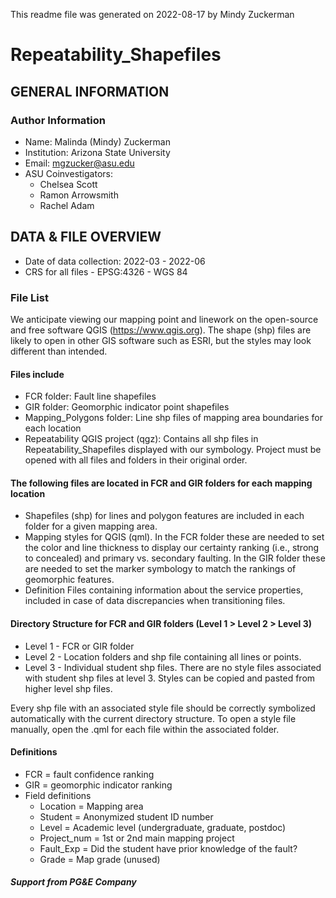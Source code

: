 This readme file was generated on 2022-08-17 by Mindy Zuckerman

# Repeatability_Shapefiles

## GENERAL INFORMATION

### Author Information
- Name: Malinda (Mindy) Zuckerman
- Institution: Arizona State University
- Email: mgzucker@asu.edu
- ASU Coinvestigators:
	- Chelsea Scott
	- Ramon Arrowsmith
	- Rachel Adam



## DATA & FILE OVERVIEW

- Date of data collection: 2022-03 - 2022-06
- CRS for all files - EPSG:4326 - WGS 84

### File List 

We anticipate viewing our mapping point and linework on the open-source and free software QGIS (https://www.qgis.org). The shape (shp) files are likely to open in other GIS software such as ESRI, but the styles may look different than intended. 


#### Files include
- FCR folder: Fault line shapefiles
- GIR folder: Geomorphic indicator point shapefiles
- Mapping_Polygons folder: Line shp files of mapping area boundaries for each location
- Repeatability QGIS project (qgz): Contains all shp files in Repeatability_Shapefiles displayed with our symbology. Project must be opened with all files and folders in their original order.

#### The following files are located in FCR and GIR folders for each mapping location 
- Shapefiles (shp) for lines and polygon features are included in each folder for a 
given mapping area.
- Mapping styles for QGIS (qml). In the FCR folder these are needed to set the color and line thickness to display our certainty ranking (i.e., strong to concealed) and primary vs. secondary faulting. In the GIR folder these are needed to set the marker symbology to match the rankings of geomorphic features.
- Definition Files containing information about the service properties, included in 
case of data discrepancies when transitioning files.

#### Directory Structure for FCR and GIR folders (Level 1 > Level 2 > Level 3)

- Level 1 - FCR or GIR folder
- Level 2 - Location folders and shp file containing all lines or points.
- Level 3 - Individual student shp files. There are no style files associated with student shp files at level 3. Styles can be copied and pasted from higher level shp files.

Every shp file with an associated style file should be correctly symbolized automatically with the current directory structure. To open a style file manually, open the .qml for each file within the associated folder.

#### Definitions
- FCR = fault confidence ranking
- GIR = geomorphic indicator ranking
- Field definitions
	- Location = Mapping area
  - Student = Anonymized student ID number
  - Level = Academic level (undergraduate, graduate, postdoc)
  - Project_num = 1st or 2nd main mapping project
  - Fault_Exp = Did the student have prior knowledge of the fault?
  - Grade = Map grade (unused)
  
##### Support from PG&E Company


